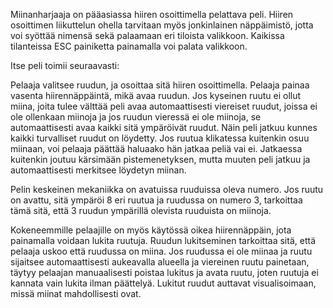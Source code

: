 Miinanharjaaja on pääasiassa hiiren osoittimella pelattava peli. Hiiren osoittimen liikuttelun ohella tarvitaan myös jonkinlainen näppäimistö, jotta voi syöttää nimensä sekä palaamaan eri tiloista valikkoon. Kaikissa tilanteissa ESC painiketta painamalla voi palata valikkoon.

Itse peli toimii seuraavasti:

Pelaaja valitsee ruudun, ja osoittaa sitä hiiren osoittimella. Pelaaja painaa vasenta hiirennäppäintä, mikä avaa ruudun. Jos kyseinen ruutu ei ollut miina, joita tulee välttää peli avaa automaattisesti viereiset ruudut, joissa ei ole ollenkaan miinoja ja jos ruudun vieressä ei ole miinoja, se automaattisesti avaa kaikki sitä ympäröivät ruudut. Näin peli jatkuu kunnes kaikki turvalliset ruudut on löydetty. Jos ruutua klikatessa kuitenkin osuu miinaan, voi pelaaja päättää haluaako hän jatkaa peliä vai ei. Jatkaessa kuitenkin joutuu kärsimään pistemenetyksen, mutta muuten peli jatkuu ja automaattisesti merkitsee löydetyn miinan.

Pelin keskeinen mekaniikka on avatuissa ruuduissa oleva numero. Jos ruutu on avattu, sitä ympäröi 8 eri ruutua ja ruudussa on numero 3, tarkoittaa tämä sitä, että 3 ruudun ympärillä olevista ruuduista on miinoja.

Kokeneemmille pelaajille on myös käytössä oikea hiirennäppäin, jota painamalla voidaan lukita ruutuja. Ruudun lukitseminen tarkoittaa sitä, että pelaaja uskoo että ruudussa on miina. Jos ruudussa ei ole miinaa ja ruutu sijaitsee automaattisesti aukeavalla alueella ja viereinen ruutu painetaan, täytyy pelaajan manuaalisesti poistaa lukitus ja avata ruutu, joten ruutuja ei kannata vain lukita ilman päättelyä. Lukitut ruudut auttavat visualisoimaan, missä miinat mahdollisesti ovat.

